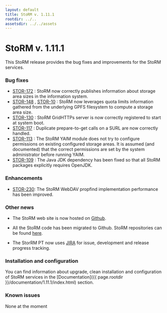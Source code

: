 ```yaml
---
layout: default
title: StoRM v. 1.11.1
rootdir: ../..
assetsdir: ../../assets
---
```


# StoRM v. 1.11.1

This StoRM release provides the bug fixes and improvements for the StoRM services.

### Bug fixes 

* [STOR-172][STOR-172] : StoRM now correctly publishes information about storage area sizes in the information system.
* [STOR-148][STOR-148] , [STOR-10][STOR-10] : StoRM now leverages quota limits information gathered from the underlying GPFS filesystem to compute a storage area size.
* [STOR-130][STOR-130] : StoRM GridHTTPs server is now correctly registered to start at system boot.
* [STOR-117][STOR-117] : Duplicate prepare-to-get calls on a SURL are now correctly handled.
* [STOR-113][STOR-113] : The StoRM YAIM module does not try to configure permissions on existing configured storage areas. It is assumed (and documented) 
that the correct permissions are set by the system administrator before running YAIM.
* [STOR-109][STOR-109] : The Java JDK dependency has been fixed so that all StoRM packages explicitly requires OpenJDK. 



### Enhancements

* [STOR-230][STOR-230]: The StoRM WebDAV propfind implementation performance has been improved.
  

### Other news

* The StoRM web site is now hosted on [Github](http://italiangrid.github.io/storm).

* All the StoRM code has been migrated to Github. StoRM repositories can be found
[here](https://github.com/italiangrid).

* The StorRM PT now uses [JIRA](https://issues.infn.it:8443/browse/STOR) for issue, development and release progress tracking.


[STOR-172]: https://issues.infn.it:8443/browse/STOR-172
[STOR-148]: https://issues.infn.it:8443/browse/STOR-148
[STOR-10]: https://issues.infn.it:8443/browse/STOR-10
[STOR-130]: https://issues.infn.it:8443/browse/STOR-130
[STOR-117]: https://issues.infn.it:8443/browse/STOR-117
[STOR-113]: https://issues.infn.it:8443/browse/STOR-113
[STOR-109]: https://issues.infn.it:8443/browse/STOR-109
[STOR-230]: https://issues.infn.it:8443/browse/STOR-230

### Installation and configuration

You can find information about upgrade, clean installation and configuration of StoRM services in the [Documentation]({{ page.rootdir }}/documentation/1.11.1/index.html) section.

### Known issues

None at the moment

